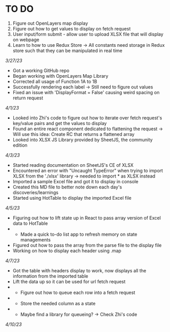 # TO DO
1. Figure out OpenLayers map display
2. Figure out how to get values to display on fetch request
3. User input/form submit - allow user to upload XLSX file that will display on webpage
4. Learn to how to use Redux Store -> All constants need storage in Redux store such that they can be manipulated in real time


*3/27/23*
- Got a working GitHub repo
- Began working with OpenLayers Map Library
- Corrected all usage of Function 1A to 1B
- Successfully rendering each label -> Still need to figure out values
- Fixed an issue with 'DisplayFormat = False' causing weird spacing on return request

*4/1/23*
- Looked into Zhi's code to figure out how to iterate over fetch request's key/value pairs and get the values to display
- Found an entire react component dedicated to flattening the request -> Will use this idea: Create RC that returns a flattened array
- Looked into XLSX JS Library provided by SheetJS, the community edition

*4/3/23*
- Started reading documentation on SheetJS's CE of XLSX
- Encountered an error with "Uncaught TypeError" when trying to import XLSX from the './xlsx' library -> needed to import * as XLSX instead
- Imported a sample Excel file and got it to display in console
- Created this MD file to better note down each day's discoveries/learnings
- Started using HotTable to display the imported Excel file

*4/5/23*
- Figuring out how to lift state up in React to pass array version of Excel data to HotTable
- - Made a quick to-do list app to refresh memory on state managements
- Figured out how to pass the array from the parse file to the display file
- Working on how to display each header using .map

*4/7/23*
- Got the table with headers display to work, now displays all the information from the imported table
- Lift the data up so it can be used for url fetch request 
- - Figure out how to queue each row into a fetch request
- - Store the needed column as a state 
- - Maybe find a library for queueing? -> Check Zhi's code

*4/10/23*

